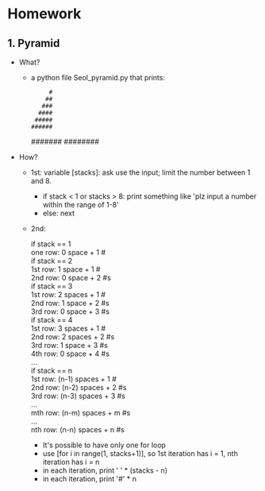 # Homework

## 1. Pyramid

- What?
	- a python file Seol_pyramid.py that prints:

		       #
		      ##
		     ###
		    ####
		   #####
		  ######
		 #######
		########
- How?
	- 1st: variable [stacks]: ask use the input; limit the number between 1 and 8.
	    - if stack < 1 or stacks > 8: print something like 'plz input a number within the range of 1-8'
	    - else: next
	- 2nd:

		if stack == 1  
		one row: 0 space + 1 #  
		if stack == 2  
		1st row: 1 space + 1 #  
		2nd row: 0 space + 2 #s  
		if stack == 3  
		1st row: 2 spaces + 1 #  
		2nd row: 1 space + 2 #s  
		3rd row: 0 space + 3 #s  
		if stack == 4  
		1st row: 3 spaces + 1 #  
		2nd row: 2 spaces + 2 #s  
		3rd row: 1 space + 3 #s  
		4th row: 0 space + 4 #s  
		...  
		if stack == n  
		1st row: (n-1) spaces + 1 #  
		2nd row: (n-2) spaces + 2 #s  
		3rd row: (n-3) spaces + 3 #s  
		...  
		mth row: (n-m) spaces + m #s  
		...  
		nth row: (n-n) spaces + n #s

        - It's possible to have only one for loop
	    - use [for i in range(1, stacks+1)], so 1st iteration has i = 1, nth iteration has i = n
	    - in each iteration, print ' ' * (stacks - n)
	    - in each iteration, print '#' * n
